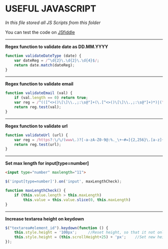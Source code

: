 USEFUL JAVASCRIPT
=================

*In this file stored all JS Scripts from this folder*

You can test the code on [JSfiddle](https://jsfiddle.net/)

***

**Regex function to validate date as DD.MM.YYYY**

```js
function validateDateType (date) {
    var dateReg = /^\d{2}\.\d{2}\.\d{4}$/;
    return date.match(dateReg);
}
```

***

**Regex function to validate email**

```js
function validateEmail (val) {
    if (val.length == 0) return true;
    var reg = /^(([^<>()\[\]\\.,;:\s@"]+(\.[^<>()\[\]\\.,;:\s@"]+)*)|(".+"))@((\[[0-9]{1,3}\.[0-9]{1,3}\.[0-9]{1,3}\.[0-9]{1,3}])|(([a-zA-Z\-0-9]+\.)+[a-zA-Z]{2,}))$/;
    return reg.test(val);
}
```

***

**Regex function to validate url**

```js
function validateUrl (url) {
    var reg = /https?:\/\/(www\.)?[-a-zA-Z0-9@:%._\+~#=]{2,256}\.[a-z]{2,6}\b([-a-zA-Z0-9@:%_\+.~#?&//=]*)/;
    return reg.test(url);
}
```

***

**Set max length for input[type=number]**

```html
<input type="number" maxlength="11">
```

```js
$('input[type=number]').on('input', maxLengthCheck);

function maxLengthCheck() {
    if (this.value.length > this.maxLength)
        this.value = this.value.slice(0, this.maxLength)
}
```

***

**Increase textarea height on keydown**

```js
$("textarea#element_id").keydown(function () {
    this.style.height = '100px';     //Reset height, so that it not only grows but also shrinks
    this.style.height = (this.scrollHeight+25) + 'px';    //Set new height
});
```

